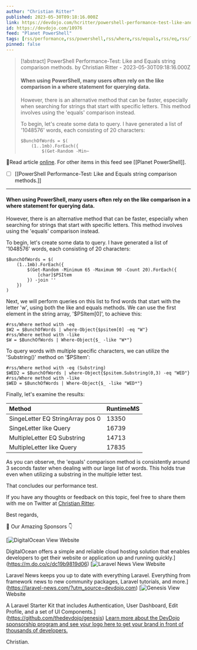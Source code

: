 ```yaml
---
author: "Christian Ritter"
published: 2023-05-30T09:18:16.000Z
link: https://devdojo.com/hcritter/powershell-performance-test-like-and-equals-string-comparison-methods
id: https://devdojo.com/10976
feed: "Planet PowerShell"
tags: [rss/performance,rss/powershell,rss/where,rss/equals,rss/eq,rss/like]
pinned: false
---
```

> [!abstract] PowerShell Performance-Test: Like and Equals string comparison methods. by Christian Ritter - 2023-05-30T09:18:16.000Z
> #### When using PowerShell, many users often rely on the like comparison in a where statement for querying data.
> 
> However, there is an alternative method that can be faster, especially when searching for strings that start with specific letters. This method involves using the 'equals' comparison instead.
> 
> To begin, let's create some data to query. I have generated a list of '1048576' words, each consisting of 20 characters:
> 
> ```
> $BunchOfWords = $(
>     (1..1mb).ForEach({
>         $(Get-Random -Min⋯

🔗Read article [online](https://devdojo.com/hcritter/powershell-performance-test-like-and-equals-string-comparison-methods). For other items in this feed see [[Planet PowerShell]].

- [ ] [[PowerShell Performance-Test꞉ Like and Equals string comparison methods․]]
- - -
#### When using PowerShell, many users often rely on the like comparison in a where statement for querying data.

However, there is an alternative method that can be faster, especially when searching for strings that start with specific letters. This method involves using the 'equals' comparison instead.

To begin, let's create some data to query. I have generated a list of '1048576' words, each consisting of 20 characters:

```
$BunchOfWords = $(
    (1..1mb).ForEach({
        $(Get-Random -Minimum 65 -Maximum 90 -Count 20).ForEach({
            [char]$PSItem
        }) -join ''
    })
)
```

Next, we will perform queries on this list to find words that start with the letter 'w', using both the like and equals methods. We can use the first element in the string array, '$PSItem[0]', to achieve this:

```
#rss/Where method with -eq
$W2 = $BunchOfWords | where-Object{$psitem[0] -eq "W"}
#rss/Where method with -like
$W = $BunchOfWords | Where-Object{$_ -like "W*"}
```

To query words with multiple specific characters, we can utilize the 'Substring()' method on '$PSItem':

```
#rss/Where method with -eq (Substring)
$WED2 = $BunchOfWords | where-Object{$psitem.Substring(0,3) -eq "WED"}
#rss/Where method with -like
$WED = $BunchOfWords | Where-Object{$_ -like "WED*"}
```

Finally, let's examine the results:

|Method|RuntimeMS|
|:--|:--|
|SingeLetter EQ StringArray pos 0|13350|
|SingeLetter like Query|16739|
|MultipleLetter EQ Substring|14713|
|MultipleLetter like Query|17835|

As you can observe, the 'equals' comparison method is consistently around 3 seconds faster when dealing with our large list of words. This holds true even when utilizing a substring in the multiple letter test.

That concludes our performance test.

If you have any thoughts or feedback on this topic, feel free to share them with me on Twitter at [Christian Ritter](https://twitter.com/blackboxcoder/).

Best regards,

🤩 Our Amazing Sponsors 👇

 [![DigitalOcean](https://cdn.devdojo.com/sponsors/digital-ocean.svg) View Website

DigitalOcean offers a simple and reliable cloud hosting solution that enables developers to get their website or application up and running quickly.](https://m.do.co/c/dc19b9819d06) [![Laravel News](https://cdn.devdojo.com/sponsors/laravel-news.svg?image=laravel-news) View Website

Laravel News keeps you up to date with everything Laravel. Everything from framework news to new community packages, Laravel tutorials, and more.](https://laravel-news.com/?utm_source=devdojo.com) [![Genesis](https://cdn.devdojo.com/sponsors/genesis.svg) View Website

A Laravel Starter Kit that includes Authentication, User Dashboard, Edit Profile, and a set of UI Components.](https://github.com/thedevdojo/genesis) [Learn more about the DevDojo sponsorship program and see your logo here to get your brand in front of thousands of developers.](/sponsorship)

Christian.
